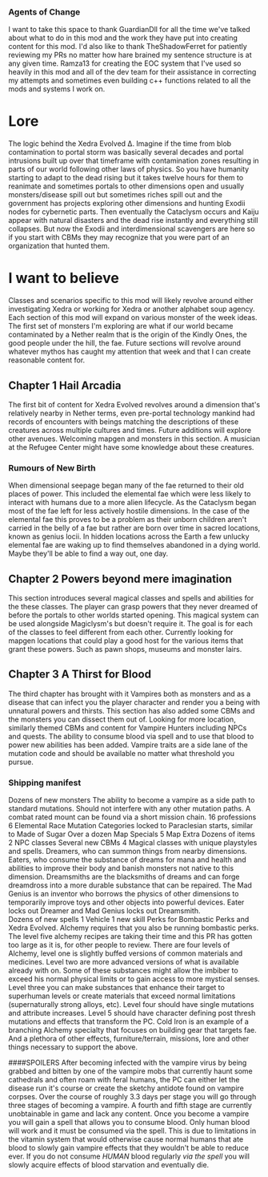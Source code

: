### Agents of Change
I want to take this space to thank GuardianDll for all the time we've talked about what to do in this mod and the work they have put into creating content for this mod.  I'd also like to thank TheShadowFerret for patiently reviewing my PRs no matter how hare brained my sentence structure is at any given time.  Ramza13 for creating the EOC system that I've used so heavily in this mod and all of the dev team for their assistance in correcting my attempts and sometimes even building c++ functions related to all the mods and systems I work on.

# Lore
The logic behind the Xedra Evolved Δ.  Imagine if the time from blob contamination to portal storm was basically several decades and portal intrusions built up over that timeframe with contamination zones resulting in parts of our world following other laws of physics.  So you have humanity starting to adapt to the dead rising but it takes twelve hours for them to reanimate and sometimes portals to other dimensions open and usually monsters/disease spill out but sometimes riches spill out and the government has projects exploring other dimensions and hunting Exodii nodes for cybernetic parts.
Then eventually the Cataclysm occurs and Kaiju appear with natural disasters and the dead rise instantly and everything still collapses. But now the Exodii and interdimensional scavengers are here so if you start with CBMs they may recognize that you were part of an organization that hunted them.
# I want to believe
Classes and scenarios specific to this mod will likely revolve around either investigating Xedra or working for Xedra or another alphabet soup agency.  Each section of this mod will expand on various monster of the week ideas.   The first set of monsters I'm exploring are what if our world became contaminated by a Nether realm that is the origin of the Kindly Ones, the good people under the hill, the fae.  Future sections will revolve around whatever mythos has caught my attention that week and that I can create reasonable content for.   

## Chapter 1 Hail Arcadia
The first bit of content for Xedra Evolved revolves around a dimension that's relatively nearby in Nether terms, even pre-portal technology mankind had records of encounters with beings matching the descriptions of these creatures across multiple cultures and times.  Future additions will explore other avenues.  Welcoming mapgen and monsters in this section. A musician at the Refugee Center might have some knowledge about these creatures. 
### Rumours of New Birth
When dimensional seepage began many of the fae returned to their old places of power.  This included the elemental fae which were less likely to interact with humans due to a more alien lifecycle.  As the Cataclysm began most of the fae left for less actively hostile dimensions.  In the case of the elemental fae this proves to be a problem as their unborn children aren't carried in the belly of a fae but rather are born over time in sacred locations, known as genius locii.  In hidden locations across the Earth a few unlucky elemental fae are waking up to find themselves abandoned in a dying world.  Maybe they'll be able to find a way out, one day.  

## Chapter 2 Powers beyond mere imagination
This section introduces several magical classes and spells and abilities for the these classes.  The player can grasp powers that they never dreamed of before the portals to other worlds started opening.  This magical system can be used alongside Magiclysm's but doesn't require it. The goal is for each of the classes to feel different from each other.  Currently looking for mapgen locations that could play a good host for the various items that grant these powers.  Such as pawn shops, museums and monster lairs.

## Chapter 3 A Thirst for Blood
The third chapter has brought with it Vampires both as monsters and as a disease that can infect you the player character and render you a being with unnatural powers and thirsts.  This section has also added some CBMs and the monsters you can dissect them out of.   Looking for more location, similarly themed CBMs and content for Vampire Hunters including NPCs and quests. The ability to consume blood via spell and to use that blood to power new abilities has been added.  Vampire traits are a side lane of the mutation code and should be available no matter what threshold you pursue.

### Shipping manifest
Dozens of new monsters
The ability to become a vampire as a side path to standard mutations.  Should not interfere with any other mutation paths.
A combat rated mount can be found via a short mission chain.
16 professions
6 Elemental Race Mutation Categories locked to Paraclesian starts, similar to Made of Sugar
Over a dozen Map Specials
5 Map Extra
Dozens of items
2 NPC classes
Several new CBMs
4 Magical classes with unique playstyles and spells.  Dreamers, who can summon things from nearby dimensions.  Eaters, who consume the substance of dreams for mana and health and abilities to improve their body and banish monsters not native to this dimension.  Dreamsmiths are the blacksmiths of dreams and can forge dreamdross into a more durable substance that can be repaired.  The Mad Genius is an inventor who borrows the physics of other dimensions to temporarily improve toys and other objects into powerful devices.  Eater locks out Dreamer and Mad Genius locks out Dreamsmith.  
Dozens of new spells
1 Vehicle
1 new skill
Perks for Bombastic Perks and Xedra Evolved.
Alchemy requires that you also be running bombastic perks. The level five alchemy recipes are taking their time and this PR has gotten too large as it is, for other people to review. There are four levels of Alchemy, level one is slightly buffed versions of common materials and medicines. Level two are more advanced versions of what is available already with on. Some of these substances might allow the imbiber to exceed his normal physical limits or to gain access to more mystical senses. Level three you can make substances that enhance their target to superhuman levels or create materials that exceed normal limitations (supernaturally strong alloys, etc). Level four should have single mutations and attribute increases. Level 5 should have character defining post thresh mutations and effects that transform the PC. Cold Iron is an example of a branching Alchemy specialty that focuses on building gear that targets fae.
And a plethora of other effects, furniture/terrain, missions, lore and other things necessary to support the above.






















####SPOILERS
After becoming infected with the vampire virus by being grabbed and bitten by one of the vampire mobs that currently haunt some cathedrals and often roam with feral humans, the PC can either let the disease run it's course or create the sketchy antidote found on vampire corpses.  Over the course of roughly 3.3 days per stage you will go through three stages of becoming a vampire.  A fourth and fifth stage are currently unobtainable in game and lack any content.  Once you become a vampire you will gain a spell that allows you to consume blood.  Only human blood will work and it must be consumed via the spell.  This is due to limitations in the vitamin system that would otherwise cause normal humans that ate blood to slowly gain vampire effects that they wouldn't be able to reduce ever.  If you do not consume *HUMAN* blood regularly *via the spell*  you will slowly acquire effects of blood starvation and eventually die.
